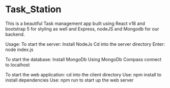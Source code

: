 # Task_Station

This is a beautiful Task management app built using React v18 and bootstrap 5 for styling as well and Express, nodeJS and Mongodb for our backend.

Usage:
  To start the server:
      Install NodeJs
      Cd into the server directory
      Enter: node index.js
   
To start the database:
    Install MongoDb
    Using MongoDb Compass connect to localhost
 
To start the web application:
  cd into the client directory
  Use: npm install to install dependencies
  Use: npm run to start up the web server
